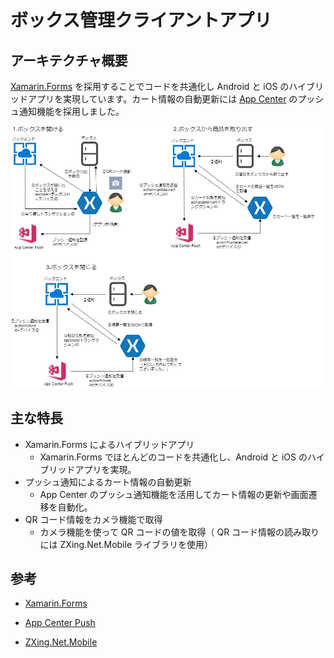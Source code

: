 # ボックス管理クライアントアプリ

## アーキテクチャ概要

[Xamarin.Forms](https://docs.microsoft.com/ja-jp/xamarin/xamarin-forms/) を採用することでコードを共通化し Android と iOS のハイブリッドアプリを実現しています。カート情報の自動更新には [App Center](https://docs.microsoft.com/ja-jp/appcenter/push/) のプッシュ通知機能を採用しました。

![client-app overview](images/client-app-overview.png)

## 主な特長

- Xamarin.Forms によるハイブリッドアプリ
  - Xamarin.Forms でほとんどのコードを共通化し、Android と iOS のハイブリッドアプリを実現。
- プッシュ通知によるカート情報の自動更新
  - App Center のプッシュ通知機能を活用してカート情報の更新や画面遷移を自動化。
- QR コード情報をカメラ機能で取得
  - カメラ機能を使って QR コードの値を取得（ QR コード情報の読み取りには ZXing.Net.Mobile ライブラリを使用）

## 参考
- [Xamarin.Forms](https://docs.microsoft.com/ja-jp/xamarin/xamarin-forms/)

- [App Center Push](https://docs.microsoft.com/en-us/appcenter/push/)

- [ZXing.Net.Mobile](https://github.com/Redth/ZXing.Net.Mobile)
